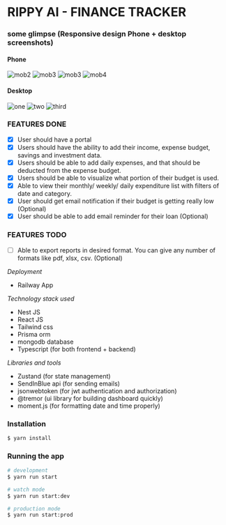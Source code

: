 # RIPPY AI - FINANCE TRACKER

### some glimpse (Responsive design Phone + desktop screenshots)

#### Phone

![mob2](https://github.com/ftr9/rippyai-financetracker/assets/60734475/f559f920-ff95-4241-95e9-8086598568ed)
![mob3](https://github.com/ftr9/rippyai-financetracker/assets/60734475/46763184-881c-4ed9-972b-48c0af4d4a87)
![mob3](https://github.com/ftr9/rippyai-financetracker/assets/60734475/c4bfcd9d-5e8d-47c2-af23-dfe6abe26e67)
![mob4](https://github.com/ftr9/rippyai-financetracker/assets/60734475/db649472-8471-4ce3-ac75-1318baadc8d1)

#### Desktop

![one](https://github.com/ftr9/rippyai-financetracker/assets/60734475/b250e561-f950-4d23-9819-6f3b2d66c464)
![two](https://github.com/ftr9/rippyai-financetracker/assets/60734475/c8ec60bc-765b-42fe-ab4e-9865be191e4e)
![third](https://github.com/ftr9/rippyai-financetracker/assets/60734475/9ea0bdc6-f147-4a9b-9199-e2db0ac92018)

### FEATURES DONE

- [x] User should have a portal
- [x] Users should have the ability to add their income, expense budget, savings and investment data.
- [x] Users should be able to add daily expenses, and that should be deducted from the expense budget.
- [x] Users should be able to visualize what portion of their budget is used.
- [x] Able to view their monthly/ weekly/ daily expenditure list with filters of date and category.
- [x] User should get email notification if their budget is getting really low (Optional)
- [x] User should be able to add email reminder for their loan (Optional)

### FEATURES TODO

- [ ] Able to export reports in desired format. You can give any number of formats like pdf, xlsx, csv. (Optional)

_Deployment_

- Railway App

_Technology stack used_

- Nest JS
- React JS
- Tailwind css
- Prisma orm
- mongodb database
- Typescript (for both frontend + backend)

_Libraries and tools_

- Zustand (for state management)
- SendInBlue api (for sending emails)
- jsonwebtoken (for jwt authentication and authorization)
- @tremor (ui library for building dashboard quickly)
- moment.js (for formatting date and time properly)

### Installation

```bash
$ yarn install
```

### Running the app

```bash
# development
$ yarn run start

# watch mode
$ yarn run start:dev

# production mode
$ yarn run start:prod
```
